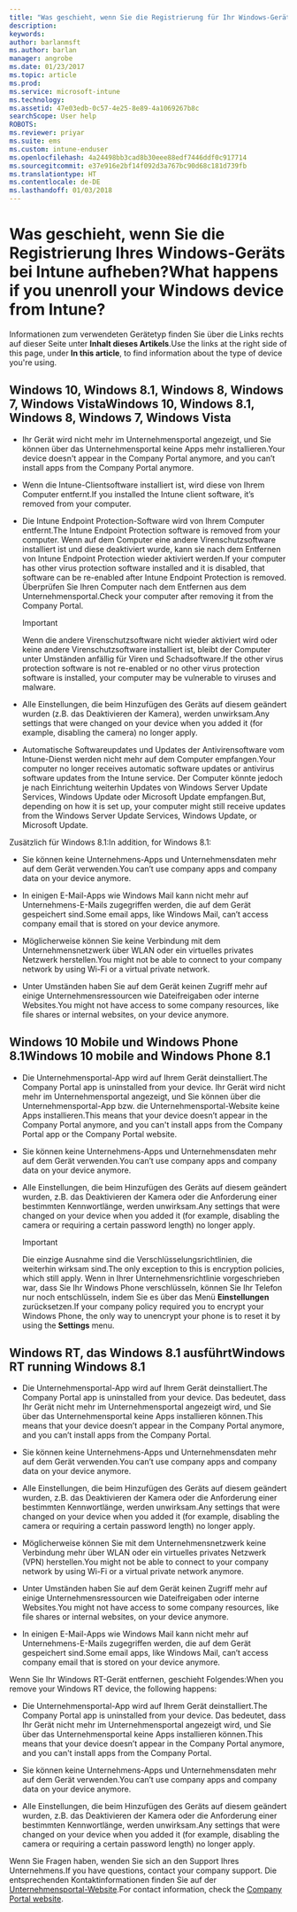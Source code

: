 ```yaml
---
title: "Was geschieht, wenn Sie die Registrierung für Ihr Windows-Gerät aufheben? | Microsoft-Dokumentation"
description: 
keywords: 
author: barlanmsft
ms.author: barlan
manager: angrobe
ms.date: 01/23/2017
ms.topic: article
ms.prod: 
ms.service: microsoft-intune
ms.technology: 
ms.assetid: 47e03edb-0c57-4e25-8e89-4a1069267b8c
searchScope: User help
ROBOTS: 
ms.reviewer: priyar
ms.suite: ems
ms.custom: intune-enduser
ms.openlocfilehash: 4a24498bb3cad8b30eee88edf7446ddf0c917714
ms.sourcegitcommit: e37e916e2bf14f092d3a767bc90d68c181d739fb
ms.translationtype: HT
ms.contentlocale: de-DE
ms.lasthandoff: 01/03/2018
---
```

# <a name="what-happens-if-you-unenroll-your-windows-device-from-intune"></a><span data-ttu-id="4f05c-103">Was geschieht, wenn Sie die Registrierung Ihres Windows-Geräts bei Intune aufheben?</span><span class="sxs-lookup"><span data-stu-id="4f05c-103">What happens if you unenroll your Windows device from Intune?</span></span>

<span data-ttu-id="4f05c-104">Informationen zum verwendeten Gerätetyp finden Sie über die Links rechts auf dieser Seite unter **Inhalt dieses Artikels**.</span><span class="sxs-lookup"><span data-stu-id="4f05c-104">Use the links at the right side of this page, under **In this article**, to find information about the type of device you're using.</span></span>


## <a name="windows-10-windows-81-windows-8-windows-7-windows-vista"></a><span data-ttu-id="4f05c-105">Windows 10, Windows 8.1, Windows 8, Windows 7, Windows Vista</span><span class="sxs-lookup"><span data-stu-id="4f05c-105">Windows 10, Windows 8.1, Windows 8, Windows 7, Windows Vista</span></span>

-   <span data-ttu-id="4f05c-106">Ihr Gerät wird nicht mehr im Unternehmensportal angezeigt, und Sie können über das Unternehmensportal keine Apps mehr installieren.</span><span class="sxs-lookup"><span data-stu-id="4f05c-106">Your device doesn't appear in the Company Portal anymore, and you can’t install apps from the Company Portal anymore.</span></span>

-   <span data-ttu-id="4f05c-107">Wenn die Intune-Clientsoftware installiert ist, wird diese von Ihrem Computer entfernt.</span><span class="sxs-lookup"><span data-stu-id="4f05c-107">If you installed the Intune client software, it’s removed from your computer.</span></span>

-   <span data-ttu-id="4f05c-108">Die Intune Endpoint Protection-Software wird von Ihrem Computer entfernt.</span><span class="sxs-lookup"><span data-stu-id="4f05c-108">The Intune Endpoint Protection software is removed from your computer.</span></span> <span data-ttu-id="4f05c-109">Wenn auf dem Computer eine andere Virenschutzsoftware installiert ist und diese deaktiviert wurde, kann sie nach dem Entfernen von Intune Endpoint Protection wieder aktiviert werden.</span><span class="sxs-lookup"><span data-stu-id="4f05c-109">If your computer has other virus protection software installed and it is disabled, that software can be re-enabled after Intune Endpoint Protection is removed.</span></span> <span data-ttu-id="4f05c-110">Überprüfen Sie Ihren Computer nach dem Entfernen aus dem Unternehmensportal.</span><span class="sxs-lookup"><span data-stu-id="4f05c-110">Check your computer after removing it from the Company Portal.</span></span>

    > [!IMPORTANT]
    > <span data-ttu-id="4f05c-111">Wenn die andere Virenschutzsoftware nicht wieder aktiviert wird oder keine andere Virenschutzsoftware installiert ist, bleibt der Computer unter Umständen anfällig für Viren und Schadsoftware.</span><span class="sxs-lookup"><span data-stu-id="4f05c-111">If the other virus protection software is not re-enabled or no other virus protection software is installed, your computer may be vulnerable to viruses and malware.</span></span>

-   <span data-ttu-id="4f05c-112">Alle Einstellungen, die beim Hinzufügen des Geräts auf diesem geändert wurden (z.B. das Deaktivieren der Kamera), werden unwirksam.</span><span class="sxs-lookup"><span data-stu-id="4f05c-112">Any settings that were changed on your device when you added it (for example, disabling the camera) no longer apply.</span></span>

-   <span data-ttu-id="4f05c-113">Automatische Softwareupdates und Updates der Antivirensoftware vom Intune-Dienst werden nicht mehr auf dem Computer empfangen.</span><span class="sxs-lookup"><span data-stu-id="4f05c-113">Your computer no longer receives automatic software updates or antivirus software updates from the Intune service.</span></span> <span data-ttu-id="4f05c-114">Der Computer könnte jedoch je nach Einrichtung weiterhin Updates von Windows Server Update Services, Windows Update oder Microsoft Update empfangen.</span><span class="sxs-lookup"><span data-stu-id="4f05c-114">But, depending on how it is set up, your computer might still receive updates from the Windows Server Update Services, Windows Update, or Microsoft Update.</span></span>

<span data-ttu-id="4f05c-115">Zusätzlich für Windows 8.1:</span><span class="sxs-lookup"><span data-stu-id="4f05c-115">In addition, for Windows 8.1:</span></span>

-   <span data-ttu-id="4f05c-116">Sie können keine Unternehmens-Apps und Unternehmensdaten mehr auf dem Gerät verwenden.</span><span class="sxs-lookup"><span data-stu-id="4f05c-116">You can’t use company apps and company data on your device anymore.</span></span>

-   <span data-ttu-id="4f05c-117">In einigen E-Mail-Apps wie Windows Mail kann nicht mehr auf Unternehmens-E-Mails zugegriffen werden, die auf dem Gerät gespeichert sind.</span><span class="sxs-lookup"><span data-stu-id="4f05c-117">Some email apps, like Windows Mail, can’t access company email that is stored on your device anymore.</span></span>

-   <span data-ttu-id="4f05c-118">Möglicherweise können Sie keine Verbindung mit dem Unternehmensnetzwerk über WLAN oder ein virtuelles privates Netzwerk herstellen.</span><span class="sxs-lookup"><span data-stu-id="4f05c-118">You might not be able to connect to your company network by using Wi-Fi or a virtual private network.</span></span>

-   <span data-ttu-id="4f05c-119">Unter Umständen haben Sie auf dem Gerät keinen Zugriff mehr auf einige Unternehmensressourcen wie Dateifreigaben oder interne Websites.</span><span class="sxs-lookup"><span data-stu-id="4f05c-119">You might not have access to some company resources, like file shares or internal websites, on your device anymore.</span></span>

## <a name="windows-10-mobile-and-windows-phone-81"></a><span data-ttu-id="4f05c-120">Windows 10 Mobile und Windows Phone 8.1</span><span class="sxs-lookup"><span data-stu-id="4f05c-120">Windows 10 mobile and Windows Phone 8.1</span></span>

-   <span data-ttu-id="4f05c-121">Die Unternehmensportal-App wird auf Ihrem Gerät deinstalliert.</span><span class="sxs-lookup"><span data-stu-id="4f05c-121">The Company Portal app is uninstalled from your device.</span></span> <span data-ttu-id="4f05c-122">Ihr Gerät wird nicht mehr im Unternehmensportal angezeigt, und Sie können über die Unternehmensportal-App bzw. die Unternehmensportal-Website keine Apps installieren.</span><span class="sxs-lookup"><span data-stu-id="4f05c-122">This means that your device doesn’t appear in the Company Portal anymore, and you can't install apps from the Company Portal app or the Company Portal website.</span></span>

-   <span data-ttu-id="4f05c-123">Sie können keine Unternehmens-Apps und Unternehmensdaten mehr auf dem Gerät verwenden.</span><span class="sxs-lookup"><span data-stu-id="4f05c-123">You can’t use company apps and company data on your device anymore.</span></span>

-   <span data-ttu-id="4f05c-124">Alle Einstellungen, die beim Hinzufügen des Geräts auf diesem geändert wurden, z.B. das Deaktivieren der Kamera oder die Anforderung einer bestimmten Kennwortlänge, werden unwirksam.</span><span class="sxs-lookup"><span data-stu-id="4f05c-124">Any settings that were changed on your device when you added it (for example, disabling the camera or requiring a certain password length) no longer apply.</span></span>

    > [!IMPORTANT]
    > <span data-ttu-id="4f05c-125">Die einzige Ausnahme sind die Verschlüsselungsrichtlinien, die weiterhin wirksam sind.</span><span class="sxs-lookup"><span data-stu-id="4f05c-125">The only exception to this is encryption policies, which still apply.</span></span> <span data-ttu-id="4f05c-126">Wenn in Ihrer Unternehmensrichtlinie vorgeschrieben war, dass Sie Ihr Windows Phone verschlüsseln, können Sie Ihr Telefon nur noch entschlüsseln, indem Sie es über das Menü **Einstellungen** zurücksetzen.</span><span class="sxs-lookup"><span data-stu-id="4f05c-126">If your company policy required you to encrypt your Windows Phone, the only way to unencrypt your phone is to reset it by using the **Settings** menu.</span></span>

## <a name="windows-rt-running-windows-81"></a><span data-ttu-id="4f05c-127">Windows RT, das Windows 8.1 ausführt</span><span class="sxs-lookup"><span data-stu-id="4f05c-127">Windows RT running Windows 8.1</span></span>

-   <span data-ttu-id="4f05c-128">Die Unternehmensportal-App wird auf Ihrem Gerät deinstalliert.</span><span class="sxs-lookup"><span data-stu-id="4f05c-128">The Company Portal app is uninstalled from your device.</span></span> <span data-ttu-id="4f05c-129">Das bedeutet, dass Ihr Gerät nicht mehr im Unternehmensportal angezeigt wird, und Sie über das Unternehmensportal keine Apps installieren können.</span><span class="sxs-lookup"><span data-stu-id="4f05c-129">This means that your device doesn’t appear in the Company Portal anymore, and you can’t install apps from the Company Portal.</span></span>

-   <span data-ttu-id="4f05c-130">Sie können keine Unternehmens-Apps und Unternehmensdaten mehr auf dem Gerät verwenden.</span><span class="sxs-lookup"><span data-stu-id="4f05c-130">You can’t use company apps and company data on your device anymore.</span></span>

-   <span data-ttu-id="4f05c-131">Alle Einstellungen, die beim Hinzufügen des Geräts auf diesem geändert wurden, z.B. das Deaktivieren der Kamera oder die Anforderung einer bestimmten Kennwortlänge, werden unwirksam.</span><span class="sxs-lookup"><span data-stu-id="4f05c-131">Any settings that were changed on your device when you added it (for example, disabling the camera or requiring a certain password length) no longer apply.</span></span>

-   <span data-ttu-id="4f05c-132">Möglicherweise können Sie mit dem Unternehmensnetzwerk keine Verbindung mehr über WLAN oder ein virtuelles privates Netzwerk (VPN) herstellen.</span><span class="sxs-lookup"><span data-stu-id="4f05c-132">You might not be able to connect to your company network by using Wi-Fi or a virtual private network anymore.</span></span>

-   <span data-ttu-id="4f05c-133">Unter Umständen haben Sie auf dem Gerät keinen Zugriff mehr auf einige Unternehmensressourcen wie Dateifreigaben oder interne Websites.</span><span class="sxs-lookup"><span data-stu-id="4f05c-133">You might not have access to some company resources, like file shares or internal websites, on your device anymore.</span></span>

-   <span data-ttu-id="4f05c-134">In einigen E-Mail-Apps wie Windows Mail kann nicht mehr auf Unternehmens-E-Mails zugegriffen werden, die auf dem Gerät gespeichert sind.</span><span class="sxs-lookup"><span data-stu-id="4f05c-134">Some email apps, like Windows Mail, can’t access company email that is stored on your device anymore.</span></span>

<span data-ttu-id="4f05c-135">Wenn Sie Ihr Windows RT-Gerät entfernen, geschieht Folgendes:</span><span class="sxs-lookup"><span data-stu-id="4f05c-135">When you remove your Windows RT device, the following happens:</span></span>

-   <span data-ttu-id="4f05c-136">Die Unternehmensportal-App wird auf Ihrem Gerät deinstalliert.</span><span class="sxs-lookup"><span data-stu-id="4f05c-136">The Company Portal app is uninstalled from your device.</span></span> <span data-ttu-id="4f05c-137">Das bedeutet, dass Ihr Gerät nicht mehr im Unternehmensportal angezeigt wird, und Sie über das Unternehmensportal keine Apps installieren können.</span><span class="sxs-lookup"><span data-stu-id="4f05c-137">This means that your device doesn’t appear in the Company Portal anymore, and you can't install apps from the Company Portal.</span></span>

-   <span data-ttu-id="4f05c-138">Sie können keine Unternehmens-Apps und Unternehmensdaten mehr auf dem Gerät verwenden.</span><span class="sxs-lookup"><span data-stu-id="4f05c-138">You can’t use company apps and company data on your device anymore.</span></span>

-   <span data-ttu-id="4f05c-139">Alle Einstellungen, die beim Hinzufügen des Geräts auf diesem geändert wurden, z.B. das Deaktivieren der Kamera oder die Anforderung einer bestimmten Kennwortlänge, werden unwirksam.</span><span class="sxs-lookup"><span data-stu-id="4f05c-139">Any settings that were changed on your device when you added it (for example, disabling the camera or requiring a certain password length) no longer apply.</span></span>

<span data-ttu-id="4f05c-140">Wenn Sie Fragen haben, wenden Sie sich an den Support Ihres Unternehmens.</span><span class="sxs-lookup"><span data-stu-id="4f05c-140">If you have questions, contact your company support.</span></span> <span data-ttu-id="4f05c-141">Die entsprechenden Kontaktinformationen finden Sie auf der [Unternehmensportal-Website](https://portal.manage.microsoft.com#HelpDeskDialog).</span><span class="sxs-lookup"><span data-stu-id="4f05c-141">For contact information, check the [Company Portal website](https://portal.manage.microsoft.com#HelpDeskDialog).</span></span>
